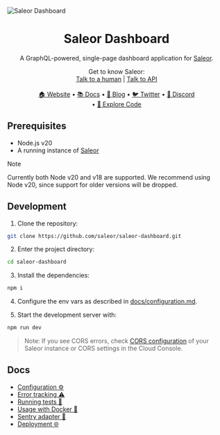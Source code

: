 ![Saleor Dashboard](https://user-images.githubusercontent.com/44495184/185379472-2a204c0b-9b7a-4a3e-93c0-2cb85205ed5e.png)

<div align="center">
  <h1>Saleor Dashboard</h1>
</div>

<div align="center">
  <p>A GraphQL-powered, single-page dashboard application for <a href="https://github.com/saleor/saleor">Saleor</a>.</p>
</div>

<div align="center">
 Get to know Saleor: <br>
  <a href="https://saleor.typeform.com/talk-with-us">Talk to a human</a>
  <span> | </span>
  <a href="https://twitter.com/getsaleor](https://auth.saleor.io/realms/saleor-cloud/protocol/openid-connect/registrations)">Talk to API</a>
</div>

<br>

<div align="center">
  <a href="https://saleor.io/">🏠 Website</a>
  <span> • </span>
  <a href="https://docs.saleor.io/docs/3.x/">📚 Docs</a>
  <span> • </span>
  <a href="https://saleor.io/blog/">📰 Blog</a>
  <span> • </span>
  <a href="https://twitter.com/getsaleor">🐦 Twitter</a>
  <span> • </span>
  <a href="https://saleor.io/discord">💬 Discord</a>
</div>

<div align="center">
   <span> • </span>
  <a href="https://githubbox.com/saleor/saleor-dashboard">🔎 Explore Code</a>
</div>

## Prerequisites

- Node.js v20
- A running instance of [Saleor](https://github.com/saleor/saleor/)

> [!NOTE]
> Currently both Node v20 and v18 are supported. We recommend using Node v20, since support for older versions will be dropped.

## Development

1. Clone the repository:

```bash
git clone https://github.com/saleor/saleor-dashboard.git
```

2. Enter the project directory:

```bash
cd saleor-dashboard
```

3. Install the dependencies:

```bash
npm i
```

4. Configure the env vars as described in [docs/configuration.md](docs/configuration.md).

5. Start the development server with:

```bash
npm run dev
```

> Note:
> If you see CORS errors, check [CORS configuration](https://docs.saleor.io/docs/3.x/developer/running-saleor/configuration#allowed_client_hosts) of your Saleor instance or CORS settings in the Cloud Console.

## Docs

- [Configuration ⚙️](docs/configuration.md)
- [Error tracking ⚠️](docs/error-tracking.md)
- [Running tests 🏁](docs/running-tests.md)
- [Usage with Docker 🐳](docs/docker.md)
- [Sentry adapter 🗼](docs/sentry-adapter.md)
- [Deployment 🌐](docs/deployment.md)
